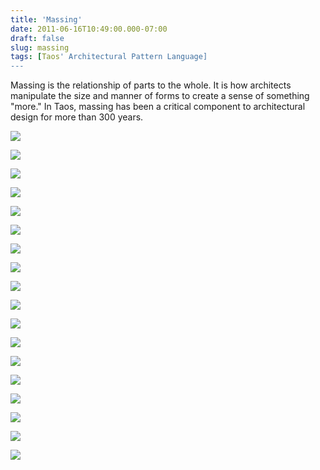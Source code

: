```yaml
---
title: 'Massing'
date: 2011-06-16T10:49:00.000-07:00
draft: false
slug: massing
tags: [Taos' Architectural Pattern Language]
---
```


Massing is the relationship of parts to the whole. It is how architects manipulate the size and manner of forms to create a sense of something "more." In Taos, massing has been a critical component to architectural design for more than 300 years.  
  

![](/images/blog/legacy/Earthship+skies.JPG)

  

![](/images/blog/legacy/P1020517+%2528Medium%2529.JPG)

  
  
  

![](/images/blog/legacy/P1020575+%2528Medium%2529.JPG)

  

![](/images/blog/legacy/P1020579+%2528Medium%2529.JPG)

  

![](/images/blog/legacy/P1020807+%2528Medium%2529.JPG)

  

![](/images/blog/legacy/P1020923+%2528Medium%2529.JPG)

  

![](/images/blog/legacy/P1030232+%2528Medium%2529.JPG)

  

![](/images/blog/legacy/P1050350+%2528Medium%2529.JPG)

  

![](/images/blog/legacy/P1170215+%2528Large%2529.JPG)

  

![](/images/blog/legacy/P1170310a.jpg)

  

![](/images/blog/legacy/P1190579+%2528Medium%2529.JPG)

  

![](/images/blog/legacy/P1030646+%2528Medium%2529.JPG)

![](/images/blog/legacy/Ranchos.jpg)

![](/images/blog/legacy/P1040450+%2528Medium%2529.JPG)

  

![](/images/blog/legacy/P1040543+%2528Medium%2529.JPG)

  

![](/images/blog/legacy/P1040748+%2528Medium%2529.JPG)

  

![](/images/blog/legacy/P1040889+%2528Medium%2529.JPG)

  

![](/images/blog/legacy/P1050127+%2528Medium%2529.JPG)